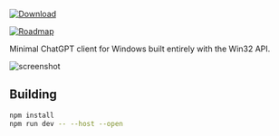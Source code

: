 [![Download](https://img.shields.io/github/v/release/gpt32/application?sort=semver&style=for-the-badge&logo=github&label=Download%20Exe)](https://github.com/gpt32/application/releases/latest/download/gpt32.exe)

[![Roadmap](https://img.shields.io/badge/view_the-roadmap-blue?style=for-the-badge&logo=rocket&logoColor=white)](https://github.com/GPT32/application/milestones)

Minimal ChatGPT client for Windows built entirely with the Win32 API.

![screenshot](https://raw.githubusercontent.com/GPT32/.github/refs/heads/main/assets/demo.gif)

## Building

```bash
npm install
npm run dev -- --host --open
```
